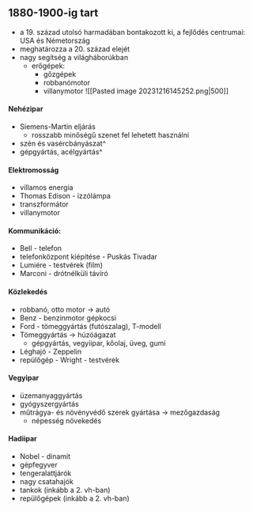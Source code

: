 ## 1880-1900-ig tart
- a 19. század utolsó harmadában bontakozott ki, a fejlődés centrumai: USA és Németország
- meghatározza a 20. század elejét
- nagy segítség a világháborúkban
	- erőgépek:
		- gőzgépek
		- robbanómotor
		- villanymotor
![[Pasted image 20231216145252.png|500]]
#### Nehézipar
- Siemens-Martin eljárás
	- rosszabb minőségű szenet fel lehetett használni
- szén és vasércbányászat^
- gépgyártás, acélgyártás^
#### Elektromosság
- villamos energia
- Thomas Edison - izzólámpa
- transzformátor
- villanymotor
#### Kommunikáció:
- Bell - telefon
- telefonközpont kiépítése - Puskás Tivadar
- Lumiére - testvérek (film)
- Marconi - drótnélküli távíró
#### Közlekedés
- robbanó, otto motor -> autó
- Benz - benzinmotor gépkocsi
- Ford - tömeggyártás (futószalag), T-modell
- Tömeggyártás -> húzóágazat
	- gépgyártás, vegyiipar, kőolaj, üveg, gumi
- Léghajó - Zeppelin
- repülőgép - Wright - testvérek
#### Vegyipar
- üzemanyaggyártás
- gyógyszergyártás
- műtrágya- és növényvédő szerek gyártása -> mezőgazdaság
	- népesség növekedés
#### Hadiipar
- Nobel - dinamit
- gépfegyver
- tengeralattjárók
- nagy csatahajók
- tankok (inkább a 2. vh-ban)
- repülőgépek (inkább a 2. vh-ban)
